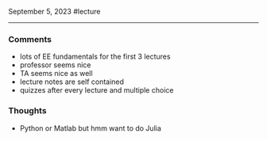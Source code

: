 September 5, 2023
#lecture

---

### Comments
- lots of EE fundamentals for the first 3 lectures
- professor seems nice
- TA seems nice as well
- lecture notes are self contained
- quizzes after every lecture and multiple choice

### Thoughts
- Python or Matlab but hmm want to do Julia



